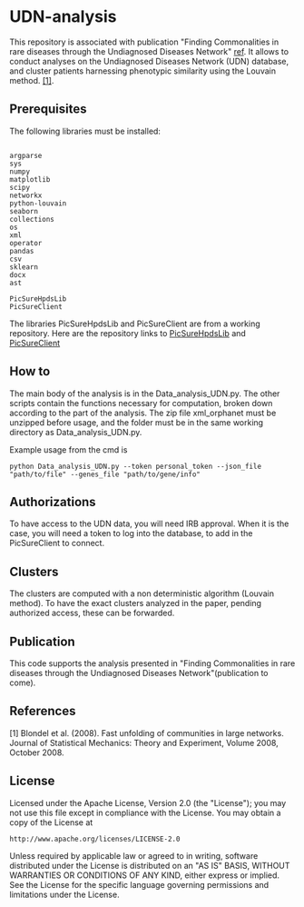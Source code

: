 # UDN-analysis
This repository is associated with publication "Finding Commonalities in rare diseases through the Undiagnosed Diseases Network" [ref](xxx). It allows to conduct analyses on the Undiagnosed Diseases Network (UDN) database, and cluster patients harnessing phenotypic similarity using the Louvain method. [[1]](#1).

## Prerequisites
The following libraries must be installed: 
```

argparse
sys
numpy
matplotlib
scipy
networkx
python-louvain
seaborn
collections
os
xml
operator
pandas
csv
sklearn
docx 
ast

PicSureHpdsLib
PicSureClient

```

The libraries PicSureHpdsLib and PicSureClient are from a working repository. Here are the repository links to [PicSureHpdsLib](https://github.com/hms-dbmi/pic-sure-python-adapter-hpds) and [PicSureClient](https://github.com/hms-dbmi/pic-sure-python-client)


## How to
The main body of the analysis is in the Data_analysis_UDN.py. The other scripts contain the functions necessary for computation, broken down according to the part of the analysis. The zip file xml_orphanet must be unzipped before usage, and the folder must be in the same working directory as Data_analysis_UDN.py. 

Example usage from the cmd is 
```
python Data_analysis_UDN.py --token personal_token --json_file "path/to/file" --genes_file "path/to/gene/info" 
```
## Authorizations
To have access to the UDN data, you will need IRB approval. When it is the case, you will need a token to log into the database, to add in the PicSureClient to connect.

## Clusters
The clusters are computed with a non deterministic algorithm (Louvain method). 
To have the exact clusters analyzed in the paper, pending authorized access, these can be forwarded.

## Publication
This code supports the analysis presented in "Finding Commonalities in rare diseases through the Undiagnosed Diseases Network"(publication to come).

## References
<a id="1">[1]</a> 
Blondel et al. (2008). 
Fast unfolding of communities in large networks. 
Journal of Statistical Mechanics: Theory and Experiment, Volume 2008, October 2008.

## License

Licensed under the Apache License, Version 2.0 (the "License");
you may not use this file except in compliance with the License.
You may obtain a copy of the License at

    http://www.apache.org/licenses/LICENSE-2.0

Unless required by applicable law or agreed to in writing, software
distributed under the License is distributed on an "AS IS" BASIS,
WITHOUT WARRANTIES OR CONDITIONS OF ANY KIND, either express or implied.
See the License for the specific language governing permissions and
limitations under the License.
